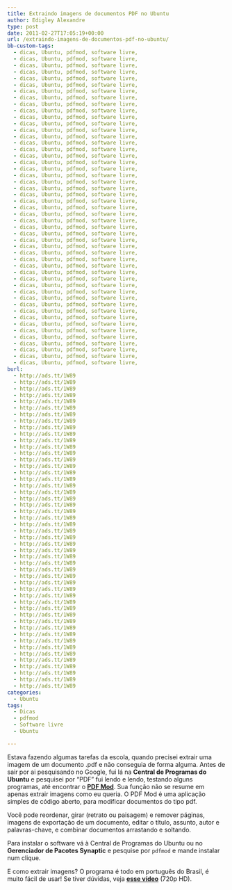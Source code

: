 ```yaml
---
title: Extraindo imagens de documentos PDF no Ubuntu
author: Edigley Alexandre
type: post
date: 2011-02-27T17:05:19+00:00
url: /extraindo-imagens-de-documentos-pdf-no-ubuntu/
bb-custom-tags:
  - dicas, Ubuntu, pdfmod, software livre,
  - dicas, Ubuntu, pdfmod, software livre,
  - dicas, Ubuntu, pdfmod, software livre,
  - dicas, Ubuntu, pdfmod, software livre,
  - dicas, Ubuntu, pdfmod, software livre,
  - dicas, Ubuntu, pdfmod, software livre,
  - dicas, Ubuntu, pdfmod, software livre,
  - dicas, Ubuntu, pdfmod, software livre,
  - dicas, Ubuntu, pdfmod, software livre,
  - dicas, Ubuntu, pdfmod, software livre,
  - dicas, Ubuntu, pdfmod, software livre,
  - dicas, Ubuntu, pdfmod, software livre,
  - dicas, Ubuntu, pdfmod, software livre,
  - dicas, Ubuntu, pdfmod, software livre,
  - dicas, Ubuntu, pdfmod, software livre,
  - dicas, Ubuntu, pdfmod, software livre,
  - dicas, Ubuntu, pdfmod, software livre,
  - dicas, Ubuntu, pdfmod, software livre,
  - dicas, Ubuntu, pdfmod, software livre,
  - dicas, Ubuntu, pdfmod, software livre,
  - dicas, Ubuntu, pdfmod, software livre,
  - dicas, Ubuntu, pdfmod, software livre,
  - dicas, Ubuntu, pdfmod, software livre,
  - dicas, Ubuntu, pdfmod, software livre,
  - dicas, Ubuntu, pdfmod, software livre,
  - dicas, Ubuntu, pdfmod, software livre,
  - dicas, Ubuntu, pdfmod, software livre,
  - dicas, Ubuntu, pdfmod, software livre,
  - dicas, Ubuntu, pdfmod, software livre,
  - dicas, Ubuntu, pdfmod, software livre,
  - dicas, Ubuntu, pdfmod, software livre,
  - dicas, Ubuntu, pdfmod, software livre,
  - dicas, Ubuntu, pdfmod, software livre,
  - dicas, Ubuntu, pdfmod, software livre,
  - dicas, Ubuntu, pdfmod, software livre,
  - dicas, Ubuntu, pdfmod, software livre,
  - dicas, Ubuntu, pdfmod, software livre,
  - dicas, Ubuntu, pdfmod, software livre,
  - dicas, Ubuntu, pdfmod, software livre,
  - dicas, Ubuntu, pdfmod, software livre,
  - dicas, Ubuntu, pdfmod, software livre,
  - dicas, Ubuntu, pdfmod, software livre,
  - dicas, Ubuntu, pdfmod, software livre,
  - dicas, Ubuntu, pdfmod, software livre,
  - dicas, Ubuntu, pdfmod, software livre,
  - dicas, Ubuntu, pdfmod, software livre,
  - dicas, Ubuntu, pdfmod, software livre,
  - dicas, Ubuntu, pdfmod, software livre,
  - dicas, Ubuntu, pdfmod, software livre,
burl:
  - http://ads.tt/1W89
  - http://ads.tt/1W89
  - http://ads.tt/1W89
  - http://ads.tt/1W89
  - http://ads.tt/1W89
  - http://ads.tt/1W89
  - http://ads.tt/1W89
  - http://ads.tt/1W89
  - http://ads.tt/1W89
  - http://ads.tt/1W89
  - http://ads.tt/1W89
  - http://ads.tt/1W89
  - http://ads.tt/1W89
  - http://ads.tt/1W89
  - http://ads.tt/1W89
  - http://ads.tt/1W89
  - http://ads.tt/1W89
  - http://ads.tt/1W89
  - http://ads.tt/1W89
  - http://ads.tt/1W89
  - http://ads.tt/1W89
  - http://ads.tt/1W89
  - http://ads.tt/1W89
  - http://ads.tt/1W89
  - http://ads.tt/1W89
  - http://ads.tt/1W89
  - http://ads.tt/1W89
  - http://ads.tt/1W89
  - http://ads.tt/1W89
  - http://ads.tt/1W89
  - http://ads.tt/1W89
  - http://ads.tt/1W89
  - http://ads.tt/1W89
  - http://ads.tt/1W89
  - http://ads.tt/1W89
  - http://ads.tt/1W89
  - http://ads.tt/1W89
  - http://ads.tt/1W89
  - http://ads.tt/1W89
  - http://ads.tt/1W89
  - http://ads.tt/1W89
  - http://ads.tt/1W89
  - http://ads.tt/1W89
  - http://ads.tt/1W89
  - http://ads.tt/1W89
  - http://ads.tt/1W89
  - http://ads.tt/1W89
  - http://ads.tt/1W89
  - http://ads.tt/1W89
categories:
  - Ubuntu
tags:
  - Dicas
  - pdfmod
  - Software livre
  - Ubuntu

---
```

Estava fazendo algumas tarefas da escola, quando precisei extrair uma imagem de um documento .pdf e não conseguia de forma alguma. Antes de sair por ai pesquisando no Google, fui lá na **Central de Programas do Ubuntu** e pesquisei por &#8220;PDF&#8221; fui lendo e lendo, testando alguns programas, até encontrar o **<a href="http://live.gnome.org/PdfMod" target="_blank" rel="nofollow">PDF Mod</a>**. Sua função não se resume em apenas extrair imagens como eu queria. O PDF Mod é uma aplicação simples de código aberto, para modificar documentos do tipo pdf.

Você pode reordenar, girar (retrato ou paisagem) e remover páginas, imagens de exportação de um documento, editar o título, assunto, autor e palavras-chave, e combinar documentos arrastando e soltando.

Para instalar o software vá à Central de Programas do Ubuntu ou no **Gerenciador de Pacotes Synaptic** e pesquise por `pdfmod` e mande instalar num clique.

E como extrair imagens? O programa é todo em português do Brasil, é muito fácil de usar! Se tiver dúvidas, veja **<a href="http://www.youtube.com/watch?v=gUdP86xikkI" target="_blank" rel="nofollow">esse vídeo</a>** (720p HD).